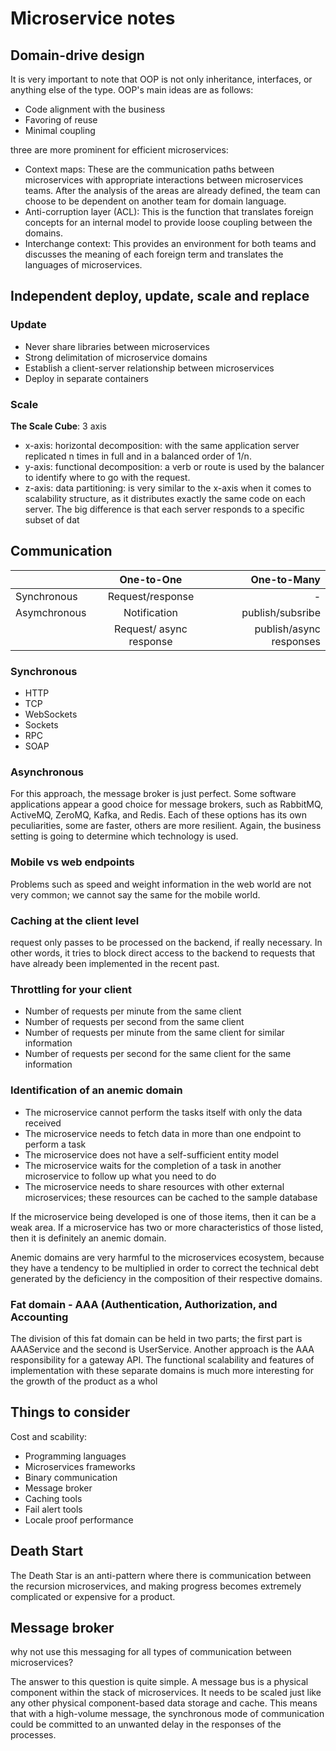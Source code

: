 # Microservice notes

## Domain-drive design

It is very important to note that OOP is not only inheritance, interfaces, or anything else of the type. OOP's main ideas are as follows:

- Code alignment with the business
- Favoring of reuse
- Minimal coupling

three are more prominent for efficient microservices:

- Context maps: These are the communication paths between microservices with appropriate interactions between microservices teams. After the analysis of the areas are already defined, the team can choose to be dependent on another team for domain language.
- Anti-corruption layer (ACL): This is the function that translates foreign concepts for an internal model to provide loose coupling between the domains.
- Interchange context: This provides an environment for both teams and discusses the meaning of each foreign term and translates the languages of microservices.

## Independent deploy, update, scale and replace

### Update

- Never share libraries between microservices
- Strong delimitation of microservice domains
- Establish a client-server relationship between microservices
- Deploy in separate containers

### Scale

**The Scale Cube**: 3 axis

- x-axis: horizontal decomposition: with the same application server replicated n times in full and in a balanced order of 1/n.
- y-axis: functional decomposition: a verb or route is used by the balancer to identify where to go with the request.
- z-axis: data partitioning: is very similar to the x-axis when it comes to scalability structure, as it distributes exactly the same code on each server. The big difference is that each server responds to a specific subset of dat

## Communication

|              |       One-to-One        |             One-to-Many |
| ------------ | :---------------------: | ----------------------: |
| Synchronous  |    Request/response     |                       - |
| Asymchronous |      Notification       |        publish/subsribe |
|              | Request/ async response | publish/async responses |

### Synchronous

- HTTP
- TCP
- WebSockets
- Sockets
- RPC
- SOAP

### Asynchronous

For this approach, the message broker is just perfect. Some software applications appear a good choice for message brokers, such as RabbitMQ, ActiveMQ, ZeroMQ, Kafka, and Redis. Each of these options has its own peculiarities, some are faster, others are more resilient. Again, the business setting is going to determine which technology is used.

### Mobile vs web endpoints

Problems such as speed and weight information in the web world are not very common; we cannot say the same for the mobile world.

### Caching at the client level

request only passes to be processed on the backend, if really necessary. In other words, it tries to block direct access to the backend to requests that have already been implemented in the recent past.

### Throttling for your client

- Number of requests per minute from the same client
- Number of requests per second from the same client
- Number of requests per minute from the same client for similar information
- Number of requests per second for the same client for the same information

### Identification of an anemic domain

- The microservice cannot perform the tasks itself with only the data received
- The microservice needs to fetch data in more than one endpoint to perform a task
- The microservice does not have a self-sufficient entity model
- The microservice waits for the completion of a task in another microservice to follow up what you need to do
- The microservice needs to share resources with other external microservices; these resources can be cached to the sample database

If the microservice being developed is one of those items, then it can be a weak area. If a microservice has two or more characteristics of those listed, then it is definitely an anemic domain.

Anemic domains are very harmful to the microservices ecosystem, because they have a tendency to be multiplied in order to correct the technical debt generated by the deficiency in the composition of their respective domains.

### Fat domain - AAA (Authentication, Authorization, and Accounting

The division of this fat domain can be held in two parts; the first part is AAAService and the second is UserService. Another approach is the AAA responsibility for a gateway API. The functional scalability and features of implementation with these separate domains is much more interesting for the growth of the product as a whol

## Things to consider

Cost and scability:

- Programming languages
- Microservices frameworks
- Binary communication
- Message broker
- Caching tools
- Fail alert tools
- Locale proof performance

## Death Start

The Death Star is an anti-pattern where there is communication between the recursion microservices, and making progress becomes extremely complicated or expensive for a product.

## Message broker

why not use this messaging for all types of communication between microservices?

The answer to this question is quite simple. A message bus is a physical component within the stack of microservices. It needs to be scaled just like any other physical component-based data storage and cache. This means that with a high-volume message, the synchronous mode of communication could be committed to an unwanted delay in the responses of the processes.
